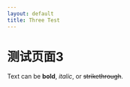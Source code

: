 ```yaml
---
layout: default
title: Three Test
---
```


# 测试页面3

Text can be **bold**, _italic_, or ~~strikethrough~~.
